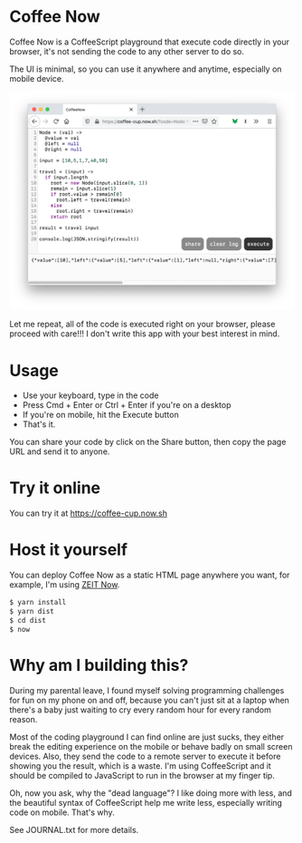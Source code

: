 # Coffee Now

Coffee Now is a CoffeeScript playground that execute code directly in your browser, it's not sending the code to any other
server to do so.

The UI is minimal, so you can use it anywhere and anytime, especially on mobile device.

![](screenshot.png)

Let me repeat, all of the code is executed right on your browser, please proceed with care!!! I don't write this app with
your best interest in mind.

# Usage

- Use your keyboard, type in the code
- Press Cmd + Enter or Ctrl + Enter if you're on a desktop
- If you're on mobile, hit the Execute button
- That's it.

You can share your code by click on the Share button, then copy the page URL and send it to anyone.

# Try it online

You can try it at https://coffee-cup.now.sh

# Host it yourself

You can deploy Coffee Now as a static HTML page anywhere you want, for example, I'm using [ZEIT Now](https://zeit.co/home).

```
$ yarn install
$ yarn dist
$ cd dist
$ now
```

# Why am I building this?

During my parental leave, I found myself solving programming challenges for fun on my phone on and off, because you can't just
sit at a laptop when there's a baby just waiting to cry every random hour for every random reason.

Most of the coding playground I can find online are just sucks, they either break the editing experience on the mobile
or behave badly on small screen devices. Also, they send the code to a remote server to execute it before showing you the
result, which is a waste. I'm using CoffeeScript and it should be compiled to JavaScript to run in the browser at my finger tip.

Oh, now you ask, why the "dead language"? I like doing more with less, and the beautiful syntax of CoffeeScript help me write less,
especially writing code on mobile. That's why.

See JOURNAL.txt for more details.
